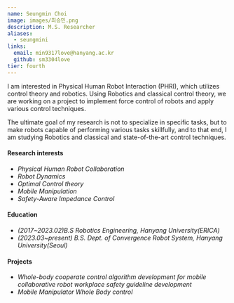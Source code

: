 ```yaml
---
name: Seungmin Choi
image: images/최승민.png
description: M.S. Researcher
aliases:
  - seungmini
links:
  email: min9317love@hanyang.ac.kr
  github: sm3304love
tier: fourth
---
```

I am interested in Physical Human Robot Interaction (PHRI), which utilizes control theory and robotics. Using Robotics and classical control theory, we are working on a project to implement force control of robots and apply various control techniques.    
     

The ultimate goal of my research is not to specialize in specific tasks, but to make robots capable of performing various tasks skillfully, and to that end, I am studying Robotics and classical and state-of-the-art control techniques.


#### **Research interests**
- *Physical Human Robot Collaboration* 
- *Robot Dynamics*
- *Optimal Control theory* 
- *Mobile Manipulation*
- *Safety-Aware Impedance Control*


#### **Education**
- *(2017~2023.02)B.S Robotics Engineering, Hanyang University(ERICA)*
- *(2023.03~present) B.S. Dept. of Convergence Robot System, Hanyang University(Seoul)*

#### **Projects**
- *Whole-body cooperate control algorithm development for mobile collaborative robot workplace safety guideline development*
- *Mobile Manipulator Whole Body control*